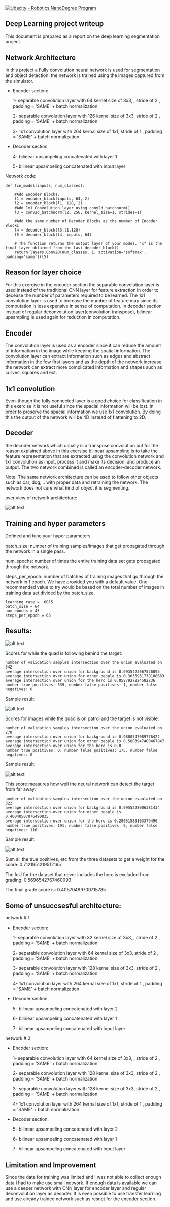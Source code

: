 [![Udacity - Robotics NanoDegree Program](https://s3-us-west-1.amazonaws.com/udacity-robotics/Extra+Images/RoboND_flag.png)](https://www.udacity.com/robotics)


[image_0]: ./docs/misc/fcn.png
[image_1]: ./docs/misc/img_1.PNG
[image_2]: ./docs/misc/img_2.PNG
[image_3]: ./docs/misc/img_3.PNG
[image_4]: ./docs/misc/img_4.PNG

## Deep Learning project writeup
This document is prepared as a report on the deep learning segmentation project.



## Network Architecture

In this project a Fully convolution neural network is used for segmentation and object detection. the network is trained using the images captured from the simulator. 


* Encoder section:
    
    1-  separable convolution layer with 64 kernel size of 3x3, , stride of 2 , padding = 'SAME' + batch normalization
    
    2-  separable convolution layer with 126 kernel size of 3x3, stride of 2 , padding = 'SAME' + batch normalization
    
    3-  1x1 convolution layer with  264 kernal size of 1x1, stride of 1 , padding = 'SAME' + batch normalization
    
    
* Decoder section:
    
    4- bilinear upsampeling concatenated with layer 1
    
    5- bilinear upsampeling concatenated with input layer



Network code:

```
def fcn_model(inputs, num_classes):
    
    #Add Encoder Blocks. 
    l1 = encoder_block(inputs, 64, 2)
    l2 = encoder_block(l1, 128, 2)
    #Add 1x1 Convolution layer using conv2d_batchnorm().
    l3 = conv2d_batchnorm(l2, 256, kernel_size=1, strides=1)
    
    #Add the same number of Decoder Blocks as the number of Encoder Blocks
    l4 = decoder_block(l3,l1,128)
    l5 = decoder_block(l4, inputs, 64)
    
    # The function returns the output layer of your model. "x" is the final layer obtained from the last decoder_block()
    return layers.Conv2D(num_classes, 1, activation='softmax', padding='same')(l5)
```

## Reason for layer choice 
For this exercise in the encoder section the separable convolution layer is used instead of the traditional CNN layer for feature extraction in order to decease the number of parameters required to be learned. The 1x1 convolution layer is used to increase the number of feature map since its computation is less expensive in sense of computation. In decoder section instead of regular deconvolution layer(convolution transpose), bilinear upsampling is used again for reduction in computation. 

## Encoder
The convolution layer is used as a encoder since it can reduce the amount of information in the image while keeping the spatial information. The convolution layer can extract information such as edges and abstract information in the few first layers and as the depth of the network increase the network can extract more complicated information and shapes such as curves, squares and ect. 

## 1x1 convolution
Even-though the fully connected layer is a good choice for classification in this exercise it is not useful since the spacial information will be lost. In order to preserve the spacial information we use 1x1 convolution. By doing this the output of the network will be 4D instead of flattening to 2D.

## Decoder
the decoder network which usually is a transpose convolution but for the reason explained above in this exersise bilinear upsampling is to take the feature representation that are extracted using the convolution network and 1x1 convolution as input, process it and make its decision, and produce an output. The two network combined is called an encoder-decoder network.

Note: The same network architecture can be used to follow other objects such as car, dog,... with proper data and retraining the network. The network does not care what kind of object it is segmenting.

over view of network architecture:

![alt text][image_0] 
 

## Training and hyper parameters

Defined and tune your hyper parameters.

batch_size: number of training samples/images that get propagated through the network in a single pass.

num_epochs: number of times the entire training data set gets propagated through the network.

steps_per_epoch: number of batches of training images that go through the network in 1 epoch. We have provided you with a default value. One recommended value to try would be based on the total number of images in training data set divided by the batch_size.

```
learning_rate = .0015
batch_size = 64
num_epochs = 45
steps_per_epoch = 65
```

## Results:


![alt text][image_4] 


Scores for while the quad is following behind the target:
```
number of validation samples intersection over the union evaluated on 542
average intersection over union for background is 0.9935423067526095
average intersection over union for other people is 0.3035931738100663
average intersection over union for the hero is 0.8587927224582236
number true positives: 539, number false positives: 1, number false negatives: 0 

```
Sample result:

![alt text][image_1] 




Scores for images while the quad is on patrol and the target is not visible:

```
number of validation samples intersection over the union evaluated on 270
average intersection over union for background is 0.9800547089776422
average intersection over union for other people is 0.5803947400467847
average intersection over union for the hero is 0.0
number true positives: 0, number false positives: 175, number false negatives: 0
```

Sample result:

![alt text][image_2] 



This score measures how well the neural network can detect the target from far away:

```
number of validation samples intersection over the union evaulated on 322
average intersection over union for background is 0.9955228006381434
average intersection over union for other people is 0.40048507876490835
average intersection over union for the hero is 0.28051583103379496
number true positives: 191, number false positives: 9, number false negatives: 110
```

Sample result:

![alt text][image_3]





Sum all the true positives, etc from the three datasets to get a weight for the score: 0.7121951219512195

The IoU for the dataset that never includes the hero is excluded from grading: 0.5696542767460093

The final grade score is: 0.40570499709715785


## Some of unsuccsesful architecture:

network # 1


* Encoder section:
    
    1-  separable convolution layer with 32 kernel size of 3x3, , stride of 2 , padding = 'SAME' + batch normalization
    
    2-  separable convolution layer with 64 kernel size of 3x3, stride of 2 , padding = 'SAME' + batch normalization
    
    3-  separable convolution layer with 128 kernel size of 3x3, stride of 2 , padding = 'SAME' + batch normalization
    
    4-  1x1 convolution layer with  264 kernal size of 1x1, stride of 1 , padding = 'SAME' + batch normalization
    
    
* Decoder section:
    
    5- bilinear upsampeling concatenated with layer 2
    
    6- bilinear upsampeling concatenated with layer 1
    
    7- bilinear upsampeling concatenated with input layer
    
    

network # 2


* Encoder section:
    
    1-  separable convolution layer with 64 kernel size of 3x3, , stride of 2 , padding = 'SAME' + batch normalization
    
    2-  separable convolution layer with 128 kernel size of 3x3, stride of 2 , padding = 'SAME' + batch normalization
    
    3-  separable convolution layer with 128 kernel size of 3x3, stride of 2 , padding = 'SAME' + batch normalization
    
    4-  1x1 convolution layer with  264 kernal size of 1x1, stride of 1 , padding = 'SAME' + batch normalization
    
    
* Decoder section:
    
    5- bilinear upsampeling concatenated with layer 2
    
    6- bilinear upsampeling concatenated with layer 1
    
    7- bilinear upsampeling concatenated with input layer
    
    
## Limitation and Improvement

Since the data for training was limited and I was not able to collect enough data i had to make use small network. If enough data is available we can use a deeper network with CNN layer for encoder layer and regular deconvolution layer as decoder. It is even possible to use transfer learning and use already trained network such as resnet for the encoder section.

